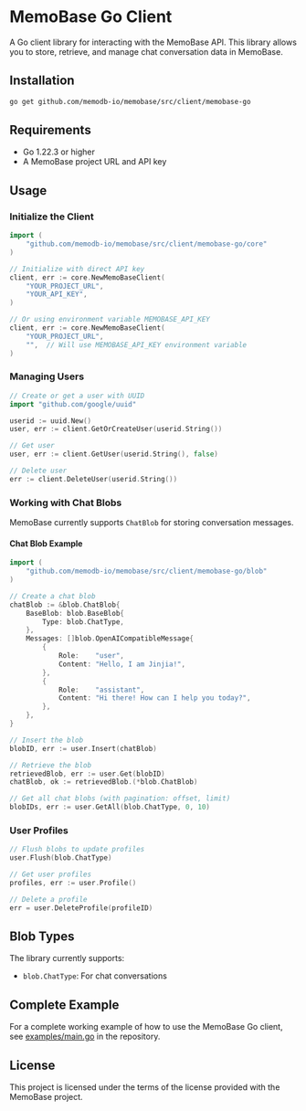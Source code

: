 # MemoBase Go Client

A Go client library for interacting with the MemoBase API. This library allows you to store, retrieve, and manage chat conversation data in MemoBase.

## Installation

```bash
go get github.com/memodb-io/memobase/src/client/memobase-go
```

## Requirements

- Go 1.22.3 or higher
- A MemoBase project URL and API key

## Usage

### Initialize the Client

```go
import (
    "github.com/memodb-io/memobase/src/client/memobase-go/core"
)

// Initialize with direct API key
client, err := core.NewMemoBaseClient(
    "YOUR_PROJECT_URL",
    "YOUR_API_KEY",
)

// Or using environment variable MEMOBASE_API_KEY
client, err := core.NewMemoBaseClient(
    "YOUR_PROJECT_URL",
    "",  // Will use MEMOBASE_API_KEY environment variable
)
```

### Managing Users

```go
// Create or get a user with UUID
import "github.com/google/uuid"

userid := uuid.New()
user, err := client.GetOrCreateUser(userid.String())

// Get user
user, err := client.GetUser(userid.String(), false)

// Delete user
err := client.DeleteUser(userid.String())
```

### Working with Chat Blobs

MemoBase currently supports `ChatBlob` for storing conversation messages.

#### Chat Blob Example

```go
import (
    "github.com/memodb-io/memobase/src/client/memobase-go/blob"
)

// Create a chat blob
chatBlob := &blob.ChatBlob{
    BaseBlob: blob.BaseBlob{
        Type: blob.ChatType,
    },
    Messages: []blob.OpenAICompatibleMessage{
        {
            Role:    "user",
            Content: "Hello, I am Jinjia!",
        },
        {
            Role:    "assistant",
            Content: "Hi there! How can I help you today?",
        },
    },
}

// Insert the blob
blobID, err := user.Insert(chatBlob)

// Retrieve the blob
retrievedBlob, err := user.Get(blobID)
chatBlob, ok := retrievedBlob.(*blob.ChatBlob)

// Get all chat blobs (with pagination: offset, limit)
blobIDs, err := user.GetAll(blob.ChatType, 0, 10)
```

### User Profiles

```go
// Flush blobs to update profiles
user.Flush(blob.ChatType)

// Get user profiles
profiles, err := user.Profile()

// Delete a profile
err = user.DeleteProfile(profileID)
```

## Blob Types

The library currently supports:

- `blob.ChatType`: For chat conversations

## Complete Example

For a complete working example of how to use the MemoBase Go client, see [examples/main.go](examples/main.go) in the repository.

## License

This project is licensed under the terms of the license provided with the MemoBase project.
